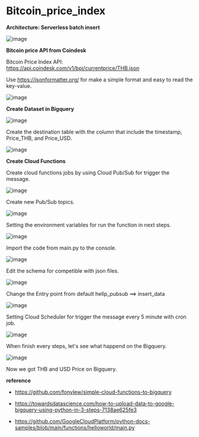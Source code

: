 # Bitcoin_price_index
**Architecture: Serverless batch insert**

![image](https://user-images.githubusercontent.com/111728805/192679919-c034bb2e-1d11-425d-88e7-96cbcf829f07.png)

**Bitcoin price API from Coindesk**

Bitcoin Price Index API: https://api.coindesk.com/v1/bpi/currentprice/THB.json

Use https://jsonformatter.org/ for make a simple format and easy to read the key-value.

![image](https://user-images.githubusercontent.com/111728805/192695497-e31bcf91-206b-4f92-9b2e-23c5011d6feb.png)

**Create Dataset in Bigquery**

![image](https://user-images.githubusercontent.com/111728805/192695559-9a954789-4ef6-4b86-8d78-63bfe295f7e5.png)

Create the destination table with the column that include the timestamp, Price_THB, and Price_USD.

![image](https://user-images.githubusercontent.com/111728805/192695730-6bca486e-7114-4f14-a600-1cc1ccbf912b.png)

**Create Cloud Functions**

Create cloud functions jobs by using Cloud Pub/Sub for trigger the message.

![image](https://user-images.githubusercontent.com/111728805/192695816-ee2a0f1e-e06d-42f0-a5db-4667267f4e3b.png)

Create new Pub/Sub topics.

![image](https://user-images.githubusercontent.com/111728805/192695877-df48f002-fc18-4472-a8ac-99b5d822143a.png)

Setting the environment variables for run the function in next steps.

![image](https://user-images.githubusercontent.com/111728805/192695919-e069f48a-6a90-4067-bd71-e3def273f311.png)

Import the code from main.py to the console.

![image](https://user-images.githubusercontent.com/111728805/192695962-cd16acc6-aeb8-4476-910d-c6af363382b6.png)

Edit the schema for competible with json files. 

![image](https://user-images.githubusercontent.com/111728805/192695994-b1453b3c-35dd-437c-bd85-aa3f2819a7b3.png)

Change the Entry point from default hellp_pubsub ==> insert_data

![image](https://user-images.githubusercontent.com/111728805/192696055-82caa3d7-a988-46b5-803d-bdfe81d7a5da.png)

Setting Cloud Scheduler for trigger the message every 5 minute with cron job.

![image](https://user-images.githubusercontent.com/111728805/192696119-ca925f13-c27c-4dba-940e-6304b1dcd0b8.png)

When finish every steps, let's see what happend on the Bigquery.

![image](https://user-images.githubusercontent.com/111728805/192696167-209e0aa8-9280-433d-b85f-21c8f208254f.png)

Now we got THB and USD Price on Bigquery. 

**reference**
*  https://github.com/fonylew/simple-cloud-functions-to-bigquery

*  https://towardsdatascience.com/how-to-upload-data-to-google-bigquery-using-python-in-3-steps-7138ae625fe3

*  https://github.com/GoogleCloudPlatform/python-docs-samples/blob/main/functions/helloworld/main.py




